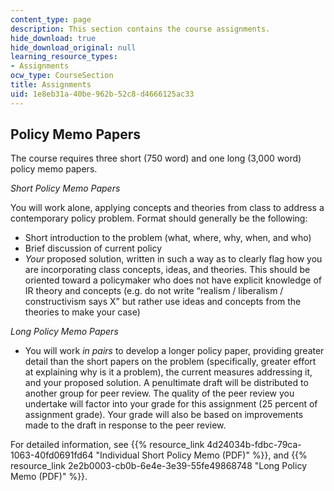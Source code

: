 ```yaml
---
content_type: page
description: This section contains the course assignments.
hide_download: true
hide_download_original: null
learning_resource_types:
- Assignments
ocw_type: CourseSection
title: Assignments
uid: 1e8eb31a-40be-962b-52c8-d4666125ac33
---
```


Policy Memo Papers 
-------------------

The course requires three short (750 word) and one long (3,000 word) policy memo papers.

_Short Policy Memo Papers_

You will work alone, applying concepts and theories from class to address a contemporary policy problem. Format should generally be the following:

*   Short introduction to the problem (what, where, why, when, and who)
*   Brief discussion of current policy
*   _Your_ proposed solution, written in such a way as to clearly flag how you are incorporating class concepts, ideas, and theories. This should be oriented toward a policymaker who does not have explicit knowledge of IR theory and concepts (e.g. do not write “realism / liberalism / constructivism says X” but rather use ideas and concepts from the theories to make your case)

_Long Policy Memo Papers_

*   You will work _in pairs_ to develop a longer policy paper, providing greater detail than the short papers on the problem (specifically, greater effort at explaining why is it a problem), the current measures addressing it, and your proposed solution. A penultimate draft will be distributed to another group for peer review. The quality of the peer review you undertake will factor into your grade for this assignment (25 percent of assignment grade). Your grade will also be based on improvements made to the draft in response to the peer review.

For detailed information, see {{% resource_link 4d24034b-fdbc-79ca-1063-40fd0691fd64 "Individual Short Policy Memo (PDF)" %}}, and {{% resource_link 2e2b0003-cb0b-6e4e-3e39-55fe49868748 "Long Policy Memo (PDF)" %}}.